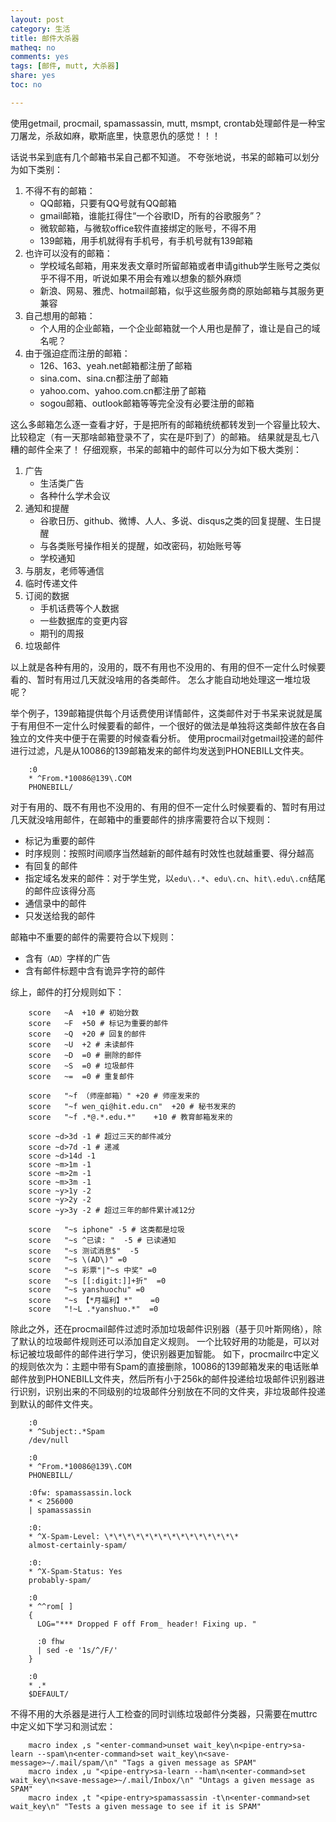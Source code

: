 ```yaml
---
layout: post 
category: 生活
title: 邮件大杀器
matheq: no
comments: yes
tags: [邮件, mutt, 大杀器]
share: yes
toc: no

---
```


使用getmail, procmail, spamassassin, mutt, msmpt, crontab处理邮件是一种宝刀屠龙，杀敌如麻，歇斯底里，快意恩仇的感觉！！！

话说书呆到底有几个邮箱书呆自己都不知道。
不夸张地说，书呆的邮箱可以划分为如下类别：

1. 不得不有的邮箱： 
	- QQ邮箱，只要有QQ号就有QQ邮箱
	- gmail邮箱，谁能扛得住“一个谷歌ID，所有的谷歌服务”？ 
	- 微软邮箱，与微软office软件直接绑定的账号，不得不用
	- 139邮箱，用手机就得有手机号，有手机号就有139邮箱
2. 也许可以没有的邮箱：	
	- 学校域名邮箱，用来发表文章时所留邮箱或者申请github学生账号之类似乎不得不用，听说如果不用会有难以想象的额外麻烦
	- 新浪、网易、雅虎、hotmail邮箱，似乎这些服务商的原始邮箱与其服务更兼容
3. 自己想用的邮箱：
	- 个人用的企业邮箱，一个企业邮箱就一个人用也是醉了，谁让是自己的域名呢？
4. 由于强迫症而注册的邮箱：
	- 126、163、yeah.net邮箱都注册了邮箱
	- sina.com、sina.cn都注册了邮箱
	- yahoo.com、yahoo.com.cn都注册了邮箱
	- sogou邮箱、outlook邮箱等等完全没有必要注册的邮箱

这么多邮箱怎么逐一查看才好，于是把所有的邮箱统统都转发到一个容量比较大、比较稳定（有一天那啥邮箱登录不了，实在是吓到了）的邮箱。
结果就是乱七八糟的邮件全来了！
仔细观察，书呆的邮箱中的邮件可以分为如下极大类别：

1. 广告
	- 生活类广告
	- 各种什么学术会议
2. 通知和提醒
	- 谷歌日历、github、微博、人人、多说、disqus之类的回复提醒、生日提醒
	- 与各类账号操作相关的提醒，如改密码，初始账号等
	- 学校通知
3. 与朋友，老师等通信 
4. 临时传递文件
5. 订阅的数据
	- 手机话费等个人数据
	- 一些数据库的变更内容
	- 期刊的周报
6. 垃圾邮件

以上就是各种有用的，没用的，既不有用也不没用的、有用的但不一定什么时候要看的、暂时有用过几天就没啥用的各类邮件。 
怎么才能自动地处理这一堆垃圾呢？

举个例子，139邮箱提供每个月话费使用详情邮件，这类邮件对于书呆来说就是属于有用但不一定什么时候要看的邮件，一个很好的做法是单独将这类邮件放在各自独立的文件夹中便于在需要的时候查看分析。
使用procmail对getmail投递的邮件进行过滤，凡是从10086的139邮箱发来的邮件均发送到PHONEBILL文件夹。

		:0
		* ^From.*10086@139\.COM
		PHONEBILL/

对于有用的、既不有用也不没用的、有用的但不一定什么时候要看的、暂时有用过几天就没啥用邮件，在邮箱中的重要邮件的排序需要符合以下规则：

- 标记为重要的邮件
- 时序规则：按照时间顺序当然越新的邮件越有时效性也就越重要、得分越高
- 有回复的邮件  
- 指定域名发来的邮件：对于学生党，以`edu\..*`、`edu\.cn`、`hit\.edu\.cn`结尾的邮件应该得分高
- 通信录中的邮件
- 只发送给我的邮件

邮箱中不重要的邮件的需要符合以下规则：

- 含有`（AD）`字样的广告
- 含有邮件标题中含有诡异字符的邮件

综上，邮件的打分规则如下：

		score	~A	+10 # 初始分数
		score	~F	+50 # 标记为重要的邮件
		score	~Q	+20 # 回复的邮件
		score	~U	+2 # 未读邮件
		score	~D	=0 # 删除的邮件
		score	~S	=0 # 垃圾邮件
		score	~=	=0 # 重复邮件

		score	"~f （师座邮箱）"	+20 # 师座发来的
		score	"~f wen_qi@hit.edu.cn"	+20 # 秘书发来的
		score	"~f .*@.*.edu.*"	+10 # 教育邮箱发来的

		score ~d>3d -1 # 超过三天的邮件减分
		score ~d>7d -1 # 递减
		score ~d>14d -1
		score ~m>1m -1
		score ~m>2m -1
		score ~m>3m -1
		score ~y>1y -2
		score ~y>2y -2
		score ~y>3y -2 # 超过三年的邮件累计减12分

		score	"~s iphone"	-5 # 这类都是垃圾
		score	"~s ^已读: "	-5 # 已读通知
		score	"~s 测试消息$"	-5
		score	"~s \(AD\)"	=0
		score	"~s 彩票"|"~s 中奖"	=0
		score	"~s [[:digit:]]+折"	=0
		score	"~s yanshuochu"	=0
		score	"~s 【*月福利】*"	=0
		score   "!~L .*yanshuo.*"  =0   

除此之外，还在procmail邮件过滤时添加垃圾邮件识别器（基于贝叶斯网络），除了默认的垃圾邮件规则还可以添加自定义规则。
一个比较好用的功能是，可以对标记被垃圾邮件的邮件进行学习，使识别器更加智能。
如下，procmailrc中定义的规则依次为：主题中带有Spam的直接删除，10086的139邮箱发来的电话账单邮件放到PHONEBILL文件夹，然后所有小于256k的邮件投递给垃圾邮件识别器进行识别，识别出来的不同级别的垃圾邮件分别放在不同的文件夹，非垃圾邮件投递到默认的邮件文件夹。

		:0
		* ^Subject:.*Spam
		/dev/null

		:0
		* ^From.*10086@139\.COM
		PHONEBILL/

		:0fw: spamassassin.lock
		* < 256000
		| spamassassin

		:0:
		* ^X-Spam-Level: \*\*\*\*\*\*\*\*\*\*\*\*\*\*\*
		almost-certainly-spam/

		:0:
		* ^X-Spam-Status: Yes
		probably-spam/

		:0
		* ^^rom[ ]
		{
		  LOG="*** Dropped F off From_ header! Fixing up. "
		  
		  :0 fhw
		  | sed -e '1s/^/F/'
		}

		:0  
		* .*  
		$DEFAULT/  

不得不用的大杀器是进行人工检查的同时训练垃圾邮件分类器，只需要在muttrc中定义如下学习和测试宏：

		macro index ,s "<enter-command>unset wait_key\n<pipe-entry>sa-learn --spam\n<enter-command>set wait_key\n<save-message>~/.mail/spam/\n" "Tags a given message as SPAM"
		macro index ,u "<pipe-entry>sa-learn --ham\n<enter-command>set wait_key\n<save-message>~/.mail/Inbox/\n" "Untags a given message as SPAM"
		macro index ,t "<pipe-entry>spamassassin -t\n<enter-command>set wait_key\n" "Tests a given message to see if it is SPAM"
